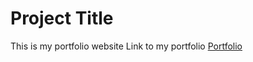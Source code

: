 # Project Title 
This is my portfolio website
Link to my portfolio [Portfolio](https://aanshuu.github.io/portfolio/)
